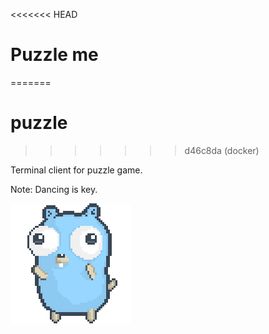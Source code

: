 <<<<<<< HEAD
# Puzzle me  
=======
# puzzle  
>>>>>>> d46c8da (docker)

Terminal client for puzzle game.


Note: Dancing is key.

![goofer](./assets/logo/gopher-dance-long-3x.gif)

